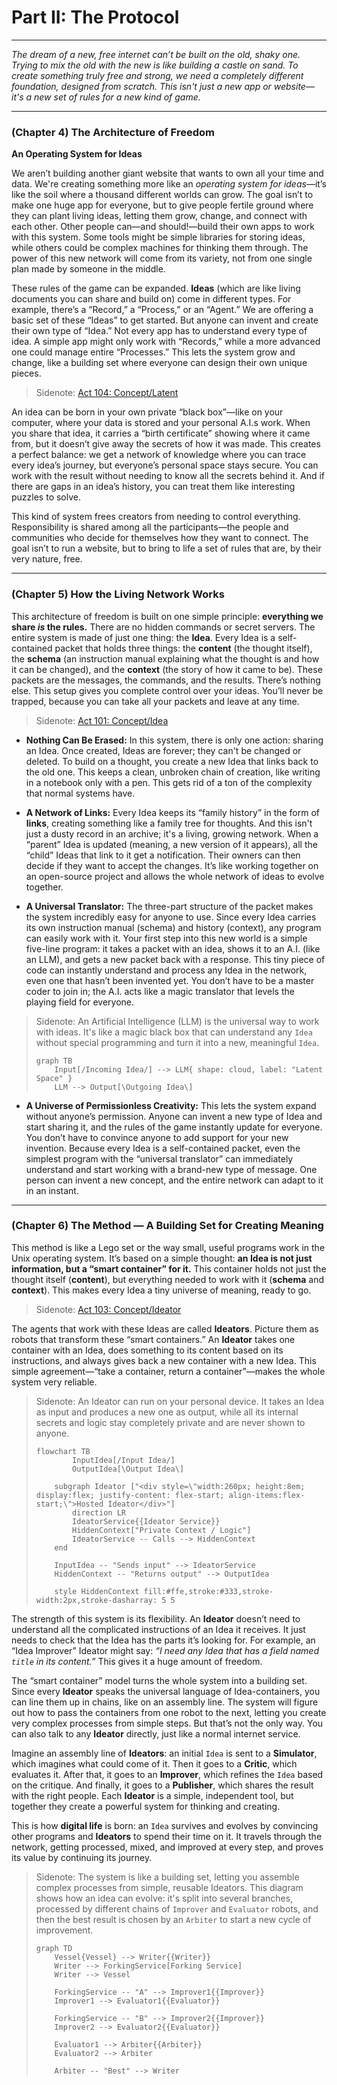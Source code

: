 # Part II: The Protocol

---

_The dream of a new, free internet can’t be built on the old, shaky one. Trying to mix the old with the new is like building a castle on sand. To create something truly free and strong, we need a completely different foundation, designed from scratch. This isn't just a new app or website—it's a new set of rules for a new kind of game._

---

### (Chapter 4) The Architecture of Freedom

**An Operating System for Ideas**

We aren’t building another giant website that wants to own all your time and data. We're creating something more like an _operating system for ideas_—it’s like the soil where a thousand different worlds can grow. The goal isn’t to make one huge app for everyone, but to give people fertile ground where they can plant living ideas, letting them grow, change, and connect with each other. Other people can—and should!—build their own apps to work with this system. Some tools might be simple libraries for storing ideas, while others could be complex machines for thinking them through. The power of this new network will come from its variety, not from one single plan made by someone in the middle.

These rules of the game can be expanded. **Ideas** (which are like living documents you can share and build on) come in different types. For example, there’s a “Record,” a “Process,” or an “Agent.” We are offering a basic set of these “Ideas” to get started. But anyone can invent and create their own type of “Idea.” Not every app has to understand every type of idea. A simple app might only work with “Records,” while a more advanced one could manage entire “Processes.” This lets the system grow and change, like a building set where everyone can design their own unique pieces.

> Sidenote: [Act 104: Concept/Latent](../rfc/104_concept_latent_.md)
>

An idea can be born in your own private “black box”—like on your computer, where your data is stored and your personal A.I.s work. When you share that idea, it carries a “birth certificate” showing where it came from, but it doesn’t give away the secrets of how it was made. This creates a perfect balance: we get a network of knowledge where you can trace every idea’s journey, but everyone’s personal space stays secure. You can work with the result without needing to know all the secrets behind it. And if there are gaps in an idea’s history, you can treat them like interesting puzzles to solve.

This kind of system frees creators from needing to control everything. Responsibility is shared among all the participants—the people and communities who decide for themselves how they want to connect. The goal isn’t to run a website, but to bring to life a set of rules that are, by their very nature, free.

---

### (Chapter 5) How the Living Network Works

This architecture of freedom is built on one simple principle: **everything we share *is* the rules.** There are no hidden commands or secret servers. The entire system is made of just one thing: the **Idea**. Every Idea is a self-contained packet that holds three things: the **content** (the thought itself), the **schema** (an instruction manual explaining what the thought is and how it can be changed), and the **context** (the story of how it came to be). These packets are the messages, the commands, and the results. There’s nothing else. This setup gives you complete control over your ideas. You’ll never be trapped, because you can take all your packets and leave at any time.

> Sidenote: [Act 101: Concept/Idea](../rfc/101_concept_idea.md)
>

- **Nothing Can Be Erased:** In this system, there is only one action: sharing an Idea. Once created, Ideas are forever; they can't be changed or deleted. To build on a thought, you create a new Idea that links back to the old one. This keeps a clean, unbroken chain of creation, like writing in a notebook only with a pen. This gets rid of a ton of the complexity that normal systems have.

- **A Network of Links:** Every Idea keeps its “family history” in the form of **links**, creating something like a family tree for thoughts. And this isn't just a dusty record in an archive; it's a living, growing network. When a “parent” Idea is updated (meaning, a new version of it appears), all the “child” Ideas that link to it get a notification. Their owners can then decide if they want to accept the changes. It’s like working together on an open-source project and allows the whole network of ideas to evolve together.

- **A Universal Translator:** The three-part structure of the packet makes the system incredibly easy for anyone to use. Since every Idea carries its own instruction manual (schema) and history (context), any program can easily work with it. Your first step into this new world is a simple five-line program: it takes a packet with an idea, shows it to an A.I. (like an LLM), and gets a new packet back with a response. This tiny piece of code can instantly understand and process any Idea in the network, even one that hasn’t been invented yet. You don’t have to be a master coder to join in; the A.I. acts like a magic translator that levels the playing field for everyone.

> Sidenote: An Artificial Intelligence (LLM) is the universal way to work with ideas. It's like a magic black box that can understand any `Idea` without special programming and turn it into a new, meaningful `Idea`.
>
> ```mermaid
> graph TB
>     Input[/Incoming Idea/] --> LLM{ shape: cloud, label: "Latent Space" }
>     LLM --> Output[\Outgoing Idea\]
> ```
>

- **A Universe of Permissionless Creativity:** This lets the system expand without anyone’s permission. Anyone can invent a new type of Idea and start sharing it, and the rules of the game instantly update for everyone. You don’t have to convince anyone to add support for your new invention. Because every Idea is a self-contained packet, even the simplest program with the “universal translator” can immediately understand and start working with a brand-new type of message. One person can invent a new concept, and the entire network can adapt to it in an instant.

---

### (Chapter 6) The Method — A Building Set for Creating Meaning

This method is like a Lego set or the way small, useful programs work in the Unix operating system. It’s based on a simple thought: **an Idea is not just information, but a “smart container” for it.** This container holds not just the thought itself (**content**), but everything needed to work with it (**schema** and **context**). This makes every Idea a tiny universe of meaning, ready to go.

> Sidenote: [Act 103: Concept/Ideator](../rfc/103_concept_ideator.md)
>

The agents that work with these Ideas are called **Ideators**. Picture them as robots that transform these “smart containers.” An **Ideator** takes one container with an Idea, does something to its content based on its instructions, and always gives back a new container with a new Idea. This simple agreement—“take a container, return a container”—makes the whole system very reliable.

> Sidenote: An Ideator can run on your personal device. It takes an Idea as input and produces a new one as output, while all its internal secrets and logic stay completely private and are never shown to anyone.
>
> ```mermaid
> flowchart TB
>         InputIdea[/Input Idea/]
>         OutputIdea[\Output Idea\]
>
>     subgraph Ideator ["<div style=\"width:260px; height:8em; display:flex; justify-content: flex-start; align-items:flex-start;\">Hosted Ideator</div>"]
>         direction LR
>         IdeatorService{{Ideator Service}}
>         HiddenContext["Private Context / Logic"]
>         IdeatorService -- Calls --> HiddenContext
>     end
>
>     InputIdea -- "Sends input" --> IdeatorService
>     HiddenContext -- "Returns output" --> OutputIdea
>
>     style HiddenContext fill:#ffe,stroke:#333,stroke-width:2px,stroke-dasharray: 5 5
> ```
>

The strength of this system is its flexibility. An **Ideator** doesn’t need to understand all the complicated instructions of an Idea it receives. It just needs to check that the Idea has the parts it’s looking for. For example, an “Idea Improver” Ideator might say: _“I need any Idea that has a field named `title` in its content.”_ This gives it a huge amount of freedom.

The “smart container” model turns the whole system into a building set. Since every **Ideator** speaks the universal language of Idea-containers, you can line them up in chains, like on an assembly line. The system will figure out how to pass the containers from one robot to the next, letting you create very complex processes from simple steps. But that’s not the only way. You can also talk to any **Ideator** directly, just like a normal internet service.

Imagine an assembly line of **Ideators**: an initial `Idea` is sent to a **Simulator**, which imagines what could come of it. Then it goes to a **Critic**, which evaluates it. After that, it goes to an **Improver**, which refines the `Idea` based on the critique. And finally, it goes to a **Publisher**, which shares the result with the right people. Each **Ideator** is a simple, independent tool, but together they create a powerful system for thinking and creating.

This is how **digital life** is born: an `Idea` survives and evolves by convincing other programs and **Ideators** to spend their time on it. It travels through the network, getting processed, mixed, and improved at every step, and proves its value by continuing its journey.

> Sidenote: The system is like a building set, letting you assemble complex processes from simple, reusable Ideators. This diagram shows how an idea can evolve: it's split into several branches, processed by different chains of `Improver` and `Evaluator` robots, and then the best result is chosen by an `Arbiter` to start a new cycle of improvement.
>
> ```mermaid
> graph TD
>     Vessel{Vessel} --> Writer{{Writer}}
>     Writer --> ForkingService[Forking Service]
>     Writer --> Vessel
>
>     ForkingService -- "A" --> Improver1{{Improver}}
>     Improver1 --> Evaluator1{{Evaluator}}
>
>     ForkingService -- "B" --> Improver2{{Improver}}
>     Improver2 --> Evaluator2{{Evaluator}}
>
>     Evaluator1 --> Arbiter{{Arbiter}}
>     Evaluator2 --> Arbiter
>
>     Arbiter -- "Best" --> Writer
> ```
